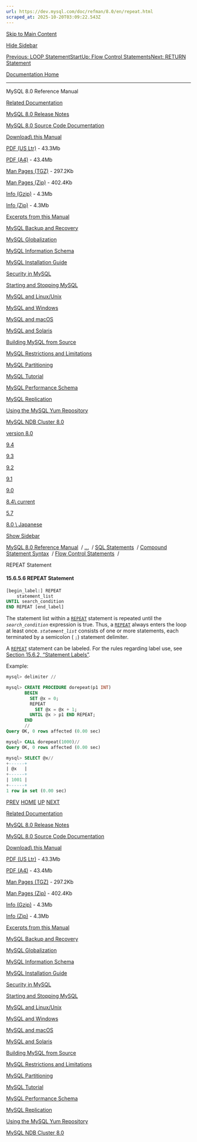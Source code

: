 ```yaml
---
url: https://dev.mysql.com/doc/refman/8.0/en/repeat.html
scraped_at: 2025-10-20T03:09:22.543Z
---
```


[Skip to Main Content](https://dev.mysql.com/doc/refman/8.0/en/repeat.html#main)

[Hide Sidebar](https://dev.mysql.com/doc/refman/8.0/en/repeat.html "Hide Sidebar")

[Previous: LOOP Statement](https://dev.mysql.com/doc/refman/8.0/en/loop.html "Previous: LOOP Statement")[Start](https://dev.mysql.com/doc/refman/8.0/en/index.html "Start")[Up: Flow Control Statements](https://dev.mysql.com/doc/refman/8.0/en/flow-control-statements.html "Up: Flow Control Statements")[Next: RETURN Statement](https://dev.mysql.com/doc/refman/8.0/en/return.html "Next: RETURN Statement")

[Documentation Home](https://dev.mysql.com/doc/)

* * *

MySQL 8.0 Reference Manual

[Related Documentation](https://dev.mysql.com/doc/refman/8.0/en/repeat.html)

[MySQL 8.0 Release Notes](https://dev.mysql.com/doc/relnotes/mysql/8.0/en/)

[MySQL 8.0 Source Code Documentation](https://dev.mysql.com/doc/dev/mysql-server/latest/)

[Download\\
this Manual](https://dev.mysql.com/doc/refman/8.0/en/repeat.html)

[PDF (US Ltr)](https://downloads.mysql.com/docs/refman-8.0-en.pdf)
\- 43.3Mb

[PDF (A4)](https://downloads.mysql.com/docs/refman-8.0-en.a4.pdf)
\- 43.4Mb

[Man Pages (TGZ)](https://downloads.mysql.com/docs/refman-8.0-en.man-gpl.tar.gz)
\- 297.2Kb

[Man Pages (Zip)](https://downloads.mysql.com/docs/refman-8.0-en.man-gpl.zip)
\- 402.4Kb

[Info (Gzip)](https://downloads.mysql.com/docs/mysql-8.0.info.gz)
\- 4.3Mb

[Info (Zip)](https://downloads.mysql.com/docs/mysql-8.0.info.zip)
\- 4.3Mb

[Excerpts from this Manual](https://dev.mysql.com/doc/refman/8.0/en/repeat.html)

[MySQL Backup and Recovery](https://dev.mysql.com/doc/mysql-backup-excerpt/8.0/en/)

[MySQL Globalization](https://dev.mysql.com/doc/mysql-g11n-excerpt/8.0/en/)

[MySQL Information Schema](https://dev.mysql.com/doc/mysql-infoschema-excerpt/8.0/en/)

[MySQL Installation Guide](https://dev.mysql.com/doc/mysql-installation-excerpt/8.0/en/)

[Security in MySQL](https://dev.mysql.com/doc/mysql-security-excerpt/8.0/en/)

[Starting and Stopping MySQL](https://dev.mysql.com/doc/mysql-startstop-excerpt/8.0/en/)

[MySQL and Linux/Unix](https://dev.mysql.com/doc/mysql-linuxunix-excerpt/8.0/en/)

[MySQL and Windows](https://dev.mysql.com/doc/mysql-windows-excerpt/8.0/en/)

[MySQL and macOS](https://dev.mysql.com/doc/mysql-macos-excerpt/8.0/en/)

[MySQL and Solaris](https://dev.mysql.com/doc/mysql-solaris-excerpt/8.0/en/)

[Building MySQL from Source](https://dev.mysql.com/doc/mysql-sourcebuild-excerpt/8.0/en/)

[MySQL Restrictions and Limitations](https://dev.mysql.com/doc/mysql-reslimits-excerpt/8.0/en/)

[MySQL Partitioning](https://dev.mysql.com/doc/mysql-partitioning-excerpt/8.0/en/)

[MySQL Tutorial](https://dev.mysql.com/doc/mysql-tutorial-excerpt/8.0/en/)

[MySQL Performance Schema](https://dev.mysql.com/doc/mysql-perfschema-excerpt/8.0/en/)

[MySQL Replication](https://dev.mysql.com/doc/mysql-replication-excerpt/8.0/en/)

[Using the MySQL Yum Repository](https://dev.mysql.com/doc/mysql-repo-excerpt/8.0/en/)

[MySQL NDB Cluster 8.0](https://dev.mysql.com/doc/mysql-cluster-excerpt/8.0/en/)

[version 8.0](https://dev.mysql.com/doc/refman/8.0/en/repeat.html)

[9.4](https://dev.mysql.com/doc/refman/9.4/en/repeat.html)

[9.3](https://dev.mysql.com/doc/refman/9.3/en/repeat.html)

[9.2](https://dev.mysql.com/doc/refman/9.2/en/repeat.html)

[9.1](https://dev.mysql.com/doc/refman/9.1/en/repeat.html)

[9.0](https://dev.mysql.com/doc/refman/9.0/en/repeat.html)

[8.4\\
current](https://dev.mysql.com/doc/refman/8.4/en/repeat.html)

[5.7](https://dev.mysql.com/doc/refman/5.7/en/repeat.html)

[8.0 \\
Japanese](https://dev.mysql.com/doc/refman/8.0/ja/repeat.html)

[Show Sidebar](https://dev.mysql.com/doc/refman/8.0/en/repeat.html "Show Sidebar")

[MySQL 8.0 Reference Manual](https://dev.mysql.com/doc/refman/8.0/en/)  /
[...](https://dev.mysql.com/doc/refman/8.0/en/repeat.html)  / [SQL Statements](https://dev.mysql.com/doc/refman/8.0/en/sql-statements.html)  /
[Compound Statement Syntax](https://dev.mysql.com/doc/refman/8.0/en/sql-compound-statements.html)  /
[Flow Control Statements](https://dev.mysql.com/doc/refman/8.0/en/flow-control-statements.html)  /

REPEAT Statement


#### 15.6.5.6 REPEAT Statement

```sql
[begin_label:] REPEAT
    statement_list
UNTIL search_condition
END REPEAT [end_label]
```

The statement list within a
[`REPEAT`](https://dev.mysql.com/doc/refman/8.0/en/repeat.html "15.6.5.6 REPEAT Statement") statement is repeated
until the _`search_condition`_ expression
is true. Thus, a [`REPEAT`](https://dev.mysql.com/doc/refman/8.0/en/repeat.html "15.6.5.6 REPEAT Statement") always
enters the loop at least once.
_`statement_list`_ consists of one or
more statements, each terminated by a semicolon
( `;`) statement delimiter.


A [`REPEAT`](https://dev.mysql.com/doc/refman/8.0/en/repeat.html "15.6.5.6 REPEAT Statement") statement can be
labeled. For the rules regarding label use, see
[Section 15.6.2, “Statement Labels”](https://dev.mysql.com/doc/refman/8.0/en/statement-labels.html "15.6.2 Statement Labels").


Example:


```sql
mysql> delimiter //

mysql> CREATE PROCEDURE dorepeat(p1 INT)
       BEGIN
         SET @x = 0;
         REPEAT
           SET @x = @x + 1;
         UNTIL @x > p1 END REPEAT;
       END
       //
Query OK, 0 rows affected (0.00 sec)

mysql> CALL dorepeat(1000)//
Query OK, 0 rows affected (0.00 sec)

mysql> SELECT @x//
+------+
| @x   |
+------+
| 1001 |
+------+
1 row in set (0.00 sec)
```

[PREV](https://dev.mysql.com/doc/refman/8.0/en/loop.html "Previous: LOOP Statement") [HOME](https://dev.mysql.com/doc/refman/8.0/en/index.html "Start") [UP](https://dev.mysql.com/doc/refman/8.0/en/flow-control-statements.html "Up: Flow Control Statements") [NEXT](https://dev.mysql.com/doc/refman/8.0/en/return.html "Next: RETURN Statement")

[Related Documentation](https://dev.mysql.com/doc/refman/8.0/en/repeat.html)

[MySQL 8.0 Release Notes](https://dev.mysql.com/doc/relnotes/mysql/8.0/en/)

[MySQL 8.0 Source Code Documentation](https://dev.mysql.com/doc/dev/mysql-server/latest/)

[Download\\
this Manual](https://dev.mysql.com/doc/refman/8.0/en/repeat.html)

[PDF (US Ltr)](https://downloads.mysql.com/docs/refman-8.0-en.pdf)
\- 43.3Mb

[PDF (A4)](https://downloads.mysql.com/docs/refman-8.0-en.a4.pdf)
\- 43.4Mb

[Man Pages (TGZ)](https://downloads.mysql.com/docs/refman-8.0-en.man-gpl.tar.gz)
\- 297.2Kb

[Man Pages (Zip)](https://downloads.mysql.com/docs/refman-8.0-en.man-gpl.zip)
\- 402.4Kb

[Info (Gzip)](https://downloads.mysql.com/docs/mysql-8.0.info.gz)
\- 4.3Mb

[Info (Zip)](https://downloads.mysql.com/docs/mysql-8.0.info.zip)
\- 4.3Mb

[Excerpts from this Manual](https://dev.mysql.com/doc/refman/8.0/en/repeat.html)

[MySQL Backup and Recovery](https://dev.mysql.com/doc/mysql-backup-excerpt/8.0/en/)

[MySQL Globalization](https://dev.mysql.com/doc/mysql-g11n-excerpt/8.0/en/)

[MySQL Information Schema](https://dev.mysql.com/doc/mysql-infoschema-excerpt/8.0/en/)

[MySQL Installation Guide](https://dev.mysql.com/doc/mysql-installation-excerpt/8.0/en/)

[Security in MySQL](https://dev.mysql.com/doc/mysql-security-excerpt/8.0/en/)

[Starting and Stopping MySQL](https://dev.mysql.com/doc/mysql-startstop-excerpt/8.0/en/)

[MySQL and Linux/Unix](https://dev.mysql.com/doc/mysql-linuxunix-excerpt/8.0/en/)

[MySQL and Windows](https://dev.mysql.com/doc/mysql-windows-excerpt/8.0/en/)

[MySQL and macOS](https://dev.mysql.com/doc/mysql-macos-excerpt/8.0/en/)

[MySQL and Solaris](https://dev.mysql.com/doc/mysql-solaris-excerpt/8.0/en/)

[Building MySQL from Source](https://dev.mysql.com/doc/mysql-sourcebuild-excerpt/8.0/en/)

[MySQL Restrictions and Limitations](https://dev.mysql.com/doc/mysql-reslimits-excerpt/8.0/en/)

[MySQL Partitioning](https://dev.mysql.com/doc/mysql-partitioning-excerpt/8.0/en/)

[MySQL Tutorial](https://dev.mysql.com/doc/mysql-tutorial-excerpt/8.0/en/)

[MySQL Performance Schema](https://dev.mysql.com/doc/mysql-perfschema-excerpt/8.0/en/)

[MySQL Replication](https://dev.mysql.com/doc/mysql-replication-excerpt/8.0/en/)

[Using the MySQL Yum Repository](https://dev.mysql.com/doc/mysql-repo-excerpt/8.0/en/)

[MySQL NDB Cluster 8.0](https://dev.mysql.com/doc/mysql-cluster-excerpt/8.0/en/)